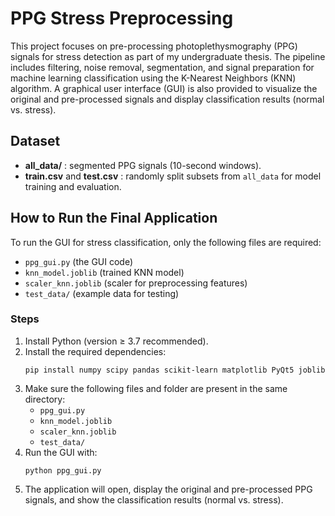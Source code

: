 # PPG Stress Preprocessing

This project focuses on pre-processing photoplethysmography (PPG) signals for stress detection as part of my undergraduate thesis. The pipeline includes filtering, noise removal, segmentation, and signal preparation for machine learning classification using the K-Nearest Neighbors (KNN) algorithm. A graphical user interface (GUI) is also provided to visualize the original and pre-processed signals and display classification results (normal vs. stress).

## Dataset
- **all_data/** : segmented PPG signals (10-second windows).
- **train.csv** and **test.csv** : randomly split subsets from `all_data` for model training and evaluation.

## How to Run the Final Application
To run the GUI for stress classification, only the following files are required:
- `ppg_gui.py` (the GUI code)
- `knn_model.joblib` (trained KNN model)
- `scaler_knn.joblib` (scaler for preprocessing features)
- `test_data/` (example data for testing)

### Steps
1. Install Python (version ≥ 3.7 recommended).
2. Install the required dependencies:
   ```
   pip install numpy scipy pandas scikit-learn matplotlib PyQt5 joblib
   ```
3. Make sure the following files and folder are present in the same directory:
   - `ppg_gui.py`
   - `knn_model.joblib`
   - `scaler_knn.joblib`
   - `test_data/`
4. Run the GUI with:
   ```
   python ppg_gui.py
   ```
5. The application will open, display the original and pre-processed PPG signals, and show the classification results (normal vs. stress).
